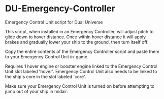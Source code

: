 # DU-Emergency-Controller
Emergency Control Unit script for Dual Universe

This script, when installed in an Emergency Controller, will adjust pitch to glide down to hover distance. Once within hover distance it will apply brakes and gradually lower your ship to the ground, then turn itself off.

Copy the entire contents of the Emergency Controller script and paste them to your Emergency Control Unit in-game.

Requires 1 hover engine or booster engine linked to the Emergency Control Unit slot labeled 'hover'. Emergency Control Unit also needs to be linked to the ship's core in the slot labeled 'core'. 

Make sure your Emergency Control Unit is turned on before attempting to jump out of your ship in midair.
